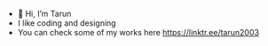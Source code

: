 - 👋 Hi, I’m Tarun
- I like coding and designing
- You can check some of my works here https://linktr.ee/tarun2003
